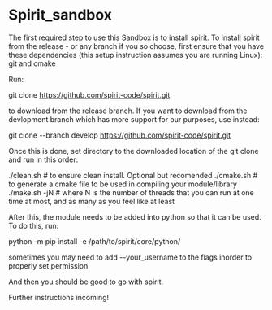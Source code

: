 # Spirit_sandbox
The first required step to use this Sandbox is to install spirit. To install spirit from the release - or any branch if you so choose, first ensure that you have these dependencies (this setup instruction assumes you are running Linux):
git and cmake

Run:

git clone https://github.com/spirit-code/spirit.git

to download from the release branch. If you want to download from the devlopment branch which has more support for our purposes, use instead:

git clone --branch develop https://github.com/spirit-code/spirit.git

Once this is done, set directory to the downloaded location of the git clone and run in this order:

./clean.sh       # to ensure clean install. Optional but recomended
./cmake.sh       # to generate a cmake file to be used in compiling your module/library
./make.sh -jN    # where N is the number of threads that you can run at one time at most, and as many as you feel like at least

After this, the module needs to be added into python so that it can be used. To do this, run:

python -m pip install -e /path/to/spirit/core/python/

sometimes you may need to add --your_username to the flags inorder to properly set permission

And then you should be good to go with spirit.

Further instructions incoming!

